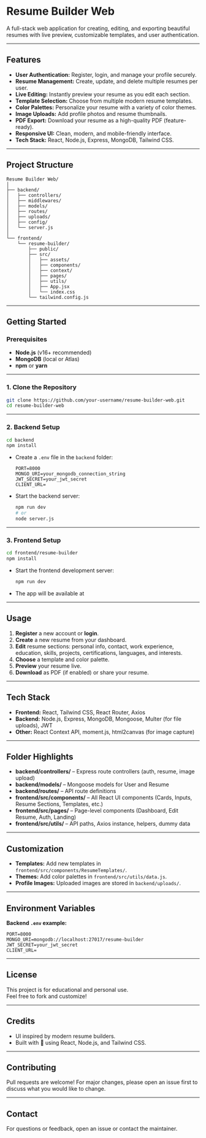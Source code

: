 # Resume Builder Web

A full-stack web application for creating, editing, and exporting beautiful resumes with live preview, customizable templates, and user authentication.

---

## Features

- **User Authentication:** Register, login, and manage your profile securely.
- **Resume Management:** Create, update, and delete multiple resumes per user.
- **Live Editing:** Instantly preview your resume as you edit each section.
- **Template Selection:** Choose from multiple modern resume templates.
- **Color Palettes:** Personalize your resume with a variety of color themes.
- **Image Uploads:** Add profile photos and resume thumbnails.
- **PDF Export:** Download your resume as a high-quality PDF (feature-ready).
- **Responsive UI:** Clean, modern, and mobile-friendly interface.
- **Tech Stack:** React, Node.js, Express, MongoDB, Tailwind CSS.

---

## Project Structure

```
Resume Builder Web/
│
├── backend/
│   ├── controllers/
│   ├── middlewares/
│   ├── models/
│   ├── routes/
│   ├── uploads/
│   ├── config/
│   └── server.js
│
└── frontend/
    └── resume-builder/
        ├── public/
        ├── src/
        │   ├── assets/
        │   ├── components/
        │   ├── context/
        │   ├── pages/
        │   ├── utils/
        │   ├── App.jsx
        │   └── index.css
        └── tailwind.config.js
```

---

## Getting Started

### Prerequisites

- **Node.js** (v16+ recommended)
- **MongoDB** (local or Atlas)
- **npm** or **yarn**

---

### 1. Clone the Repository

```bash
git clone https://github.com/your-username/resume-builder-web.git
cd resume-builder-web
```

---

### 2. Backend Setup

```bash
cd backend
npm install
```

- Create a `.env` file in the `backend` folder:

    ```
    PORT=8000
    MONGO_URI=your_mongodb_connection_string
    JWT_SECRET=your_jwt_secret
    CLIENT_URL=
    ```

- Start the backend server:

    ```bash
    npm run dev
    # or
    node server.js
    ```

---

### 3. Frontend Setup

```bash
cd frontend/resume-builder
npm install
```

- Start the frontend development server:

    ```bash
    npm run dev
    ```

- The app will be available at []()

---

## Usage

1. **Register** a new account or **login**.
2. **Create** a new resume from your dashboard.
3. **Edit** resume sections: personal info, contact, work experience, education, skills, projects, certifications, languages, and interests.
4. **Choose** a template and color palette.
5. **Preview** your resume live.
6. **Download** as PDF (if enabled) or share your resume.

---

## Tech Stack

- **Frontend:** React, Tailwind CSS, React Router, Axios
- **Backend:** Node.js, Express, MongoDB, Mongoose, Multer (for file uploads), JWT
- **Other:** React Context API, moment.js, html2canvas (for image capture)

---

## Folder Highlights

- **backend/controllers/** – Express route controllers (auth, resume, image upload)
- **backend/models/** – Mongoose models for User and Resume
- **backend/routes/** – API route definitions
- **frontend/src/components/** – All React UI components (Cards, Inputs, Resume Sections, Templates, etc.)
- **frontend/src/pages/** – Page-level components (Dashboard, Edit Resume, Auth, Landing)
- **frontend/src/utils/** – API paths, Axios instance, helpers, dummy data

---

## Customization

- **Templates:** Add new templates in `frontend/src/components/ResumeTemplates/`.
- **Themes:** Add color palettes in `frontend/src/utils/data.js`.
- **Profile Images:** Uploaded images are stored in `backend/uploads/`.

---

## Environment Variables

**Backend `.env` example:**
```
PORT=8000
MONGO_URI=mongodb://localhost:27017/resume-builder
JWT_SECRET=your_jwt_secret
CLIENT_URL=
```

---

## License

This project is for educational and personal use.  
Feel free to fork and customize!

---

## Credits

- UI inspired by modern resume builders.
- Built with 💜 using React, Node.js, and Tailwind CSS.

---

## Contributing

Pull requests are welcome! For major changes, please open an issue first to discuss what you would like to change.

---

## Contact

For questions or feedback, open an issue or contact the maintainer.
